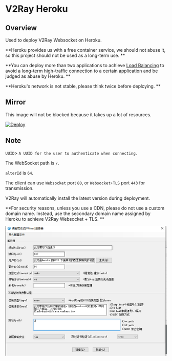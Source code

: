# V2Ray Heroku

## Overview

Used to deploy V2Ray Websocket on Heroku.

**Heroku provides us with a free container service, we should not abuse it, so this project should not be used as a long-term use. **

**You can deploy more than two applications to achieve [Load Balancing](https://toutyrater.github.io/app/balance.html) to avoid a long-term high-traffic connection to a certain application and be judged as abuse by Heroku. **

**Heroku's network is not stable, please think twice before deploying. **

## Mirror

This image will not be blocked because it takes up a lot of resources.

[![Deploy](https://www.herokucdn.com/deploy/button.png)](https://dashboard.heroku.com/new?template=https%3A%2F%2Fgithub.com%2Flaintuv00%2Fv2ray-heroku)


## Note

`UUID`> `A UUID for the user to authenticate when connecting.`

The WebSocket path is `/`.

`alterId` is `64`.

The client can use `Websocket` port `80`, or `Websocket+TLS` port `443` for transmission.

V2Ray will automatically install the latest version during deployment.

**For security reasons, unless you use a CDN, please do not use a custom domain name. Instead, use the secondary domain name assigned by Heroku to achieve V2Ray Websocket + TLS. **


![](https://github.com/laintuv00/v2ray-heroku/blob/master/client.png)
